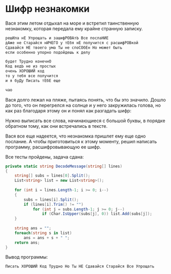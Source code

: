 # Шифр незнакомки

Вася этим летом отдыхал на море и встретил таинственную незнакомку, которая передала ему крайне странную записку.

```cs
решИла нЕ Упрощать и зашифРОВАтЬ Все послаНИЕ
дАже не Старайся нИЧЕГО у тЕбя нЕ получится с расшифРОВкой
Сдавайся НЕ твоего ума Ты не споСОбЕн Но может быть
если особенно упорно подойдешь к делу

будет Трудно конечнО
Код ведЬ не из простых
очень ХОРОШИЙ код
то у тебя все получится
и я буДу Писать тЕбЕ еще

чао
```

Вася долго лежал на пляже, пытаясь понять, что бы это значило. Дошло до того, что он перегрелся на солнце и у него закружилась голова, но как раз благодаря этому он и понял как разгадать шифр:

Нужно выписать все слова, начинающиеся с большой буквы, в порядке обратном тому, как они встречались в тексте.

Вася все еще надеется, что незнакомка пришлет ему еще одно послание. А чтобы приготовиться к этому моменту, решил написать программу, расшифровывающую ее шифр.

Все тесты пройдены, задача сдана:
```cs
private static string DecodeMessage(string[] lines)
{
    string[] subs = lines[0].Split();
    List<string> list = new List<string>();
    
    for (int i = lines.Length-1; i >= 0; i--)
    {
        subs = lines[i].Split();
        if (lines[i].Trim() != "")
            for (int j = subs.Length-1; j >= 0; j--)
                if (Char.IsUpper(subs[j], 0)) list.Add(subs[j]);
    }
    
    string ans = "";
    foreach(string s in list)
        ans = ans + s + " ";
    return ans;
}
```

Вывод программы:
```cs
Писать ХОРОШИЙ Код Трудно Но Ты НЕ Сдавайся Старайся Все Упрощать
```